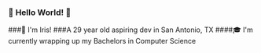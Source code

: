 ### :hatching_chick: **Hello World!** :hatching_chick:
###:sparkling_heart: I'm Iris! 
###A 29 year old aspiring dev in San Antonio, TX
####:mortar_board: I'm currently wrapping up my Bachelors in Computer Science 



